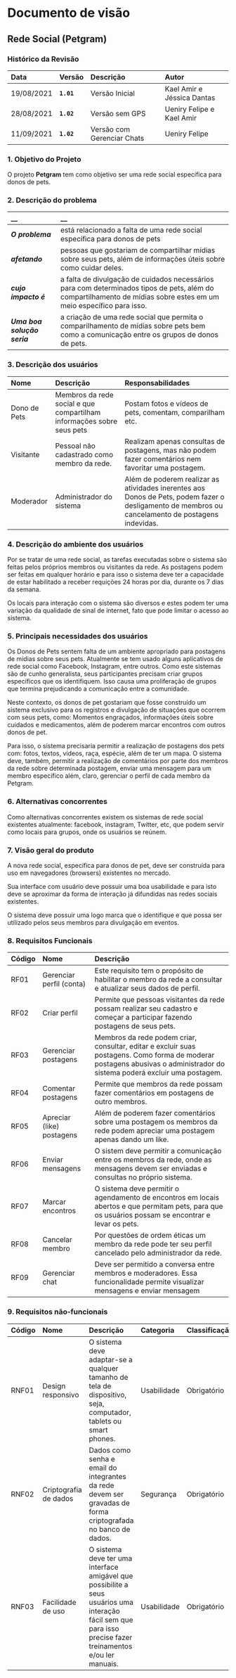 # Documento de visão

## Rede Social (Petgram)

### Histórico da Revisão 

|  Data  | Versão | Descrição | Autor |
|:-------|:-------|:----------|:------|
| 19/08/2021 |  **`1.01`** | Versão Inicial  | Kael Amir e Jéssica Dantas |
| 28/08/2021 | **`1.02`** | Versão sem GPS | Ueniry Felipe e Kael Amir |
| 11/09/2021 | **`1.02`** | Versão com Gerenciar Chats | Ueniry Felipe |

### 1. Objetivo do Projeto 

O projeto __Petgram__ tem como objetivo ser uma rede social específica para donos de pets.
 

### 2. Descrição do problema 

|         __        | __   |
|:------------------|:-----|
| **_O problema_**    | está relacionado a falta de uma rede social específica para donos de pets  |
| **_afetando_**      | pessoas que gostariam de compartilhar mídias sobre seus pets, além de informações úteis sobre como cuidar deles. |
| **_cujo impacto é_**| a falta de divulgação de cuidados necessários para com determinados tipos de pets, além do compartilhamento de mídias sobre estes em um meio específico para isso.|
| **_Uma boa solução seria_** | a criação de uma rede social que permita o comparilhamento de mídias sobre pets bem como a comunicação entre os grupos de donos de pets.|


### 3. Descrição dos usuários

| Nome | Descrição | Responsabilidades |
|:---  |:--- |:--- |
| Dono de Pets  | Membros da rede social e que compartilham informações sobre seus pets | Postam fotos e vídeos de pets, comentam, comparilham etc.|
| Visitante  | Pessoal não cadastrado como membro da rede. | Realizam apenas consultas de postagens, mas não podem fazer comentários nem favoritar uma postagem. |
| Moderador | Administrador do sistema | Além de poderem realizar as atividades inerentes aos Donos de Pets, podem fazer o desligamento de membros ou cancelamento de postagens indevidas.|

### 4. Descrição do ambiente dos usuários

Por se tratar de uma rede social, as tarefas executadas sobre o sistema são feitas pelos próprios membros ou visitantes da rede. As postagens podem ser feitas em qualquer horário e para isso o sistema deve ter a capacidade de estar habilitado a receber requições 24 horas por dia, durante os 7 dias da semana.

Os locais para interação com o sistema são diversos e estes podem ter uma variação da qualidade de sinal de internet, fato que pode limitar o acesso ao sistema. 

### 5. Principais necessidades dos usuários
Os Donos de Pets sentem falta de um ambiente apropriado para postagens de mídias sobre seus pets. Atualmente se tem usado alguns aplicativos de rede social como Facebook, Instagram, entre outros. Como este sistemas são de cunho generalista, seus participantes precisam criar grupos específicos que os identifiquem. Isso causa uma proliferação de grupos que termina prejudicando a comunicação entre a comunidade.

Neste contexto, os donos de pet gostariam que fosse construído um sistema exclusivo para os registros e divulgação de situações que ocorrem com seus pets, como: Momentos engraçados, informações úteis sobre cuidados e medicamentos, além de poderem marcar encontros com outros donos de pet.

Para isso, o sistema precisaria permitir a realização de postagens dos pets com: fotos, textos, vídeos, raça, espécie, além de ter um mapa. O sistema deve, também, permitir a realização de comentários por parte dos membros da rede sobre determinada postagem, enviar uma mensagem para um membro específico além, claro, gerenciar o perfil de cada membro da Petgram.


### 6.	Alternativas concorrentes
Como alternativas concorrentes existem os sistemas de rede social existentes atualmente: facebook, instagram, Twitter, etc, que podem servir como locais para grupos, onde os usuários se reúnem.

### 7.	Visão geral do produto
A nova rede social, específica para donos de pet, deve ser construída para uso em navegadores (browsers) existentes no mercado. 

Sua interface com usuário deve possuir uma boa usabilidade e para isto deve se aproximar da forma de interação já difundidas nas redes sociais existentes.

O sistema deve possuir uma logo marca que o identifique e que possa ser utilizado pelos seus membros para divulgação em eventos.


### 8. Requisitos Funcionais

| Código | Nome | Descrição |
|:---  |:--- |:--- |
| RF01 | Gerenciar perfil (conta)| Este requisito tem o propósito de habilitar o membro da rede a consultar e atualizar seus dados de perfil. |
| RF02 | Criar perfil | Permite que pessoas visitantes da rede possam realizar seu cadastro e começar a participar fazendo postagens de seus pets. |
| RF03 | Gerenciar postagens |  Membros da rede podem criar, consultar, editar e excluir suas postagens. Como forma de moderar postagens abusivas o administrador do sistema poderá excluir uma postagem. |
| RF04 | Comentar postagens | Permite que membros da rede possam fazer comentários em postagens de outro membros. |
| RF05 | Apreciar (like) postagens | Além de poderem fazer comentários sobre uma postagem os membros da rede podem apreciar uma postagem apenas dando um like. |
| RF06 | Enviar mensagens | O sistem deve permitir a comunicação entre os membros da rede, onde as mensagens devem ser enviadas e consultas no próprio sistema. |
| RF07 | Marcar encontros | O sistema deve permitir o agendamento de encontros em locais abertos e que permitam pets, para que os usuários possam se encontrar e levar os pets. |
| RF08 | Cancelar membro | Por questões de ordem éticas  um membro da rede pode ter seu perfil cancelado pelo administrador da rede.|
| RF09 | Gerenciar chat | Deve ser permitido a conversa entre membros e moderadores. Essa funcionalidade permite visualizar mensagens e enviar mensagem|


### 9. Requisitos não-funcionais

 Código | Nome | Descrição | Categoria | Classificação
|:---  |:--- |:--- |:--- |:--- |
| RNF01 | Design responsivo| O sistema deve adaptar-se a qualquer tamanho de tela de dispositivo, seja, computador, tablets ou smart phones. | Usabilidade| Obrigatório |
| RNF02 | Criptografia de dados| Dados como senha e email do integrantes da rede devem ser gravadas de forma criptografada no banco de dados. | Segurança | Obrigatório|
| RNF03 | Facilidade de uso| O sistema deve ter uma interface amigável que possibilite a seus usuários uma interação fácil sem que para isso precise fazer treinamentos e/ou ler manuais. | Usabilidade| Obrigatório |
